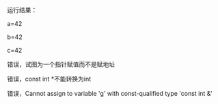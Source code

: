 运行结果：

a=42

b=42

c=42

错误，试图为一个指针赋值而不是赋地址

错误，const int *不能转换为int 

错误，Cannot assign to variable 'g' with const-qualified type 'const int &'

